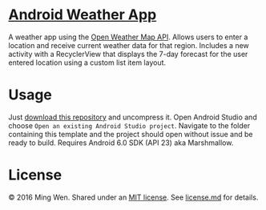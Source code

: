 # [Android Weather App](https://github.com/themingfu/android_weatherApp)

A weather app using the [Open Weather Map API](http://openweathermap.org/api). Allows users to enter a location and receive current weather data for that region. Includes a new activity with a RecyclerView that displays the 7-day forecast for the user entered location using a custom list item layout.
# Usage

Just [download this repository](https://github.com/themingfu/android_weatherApp/archive/master.zip) and uncompress it. Open Android Studio and choose `Open an existing Android Studio project`. Navigate to the folder containing this template and the project should open without issue and be ready to build. Requires Android 6.0 SDK (API 23) aka Marshmallow.

# License

&copy; 2016 Ming Wen. Shared under an [MIT license](https://en.wikipedia.org/wiki/MIT_License). See [license.md](./LICENSE.md) for details.
